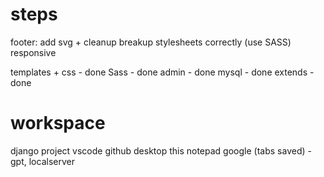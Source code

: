 
# steps
footer: add svg + cleanup
breakup stylesheets correctly (use SASS)
responsive

templates + css - done
Sass - done
admin - done
mysql - done
extends - done

# workspace
django project vscode
github desktop
this notepad
google (tabs saved) - gpt, localserver